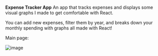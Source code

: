 **Expense Tracker App** 
An app that tracks expenses and displays some visual graphs I made to get comfortable with React. 

You can add new expenses, filter them by year, and breaks down your monthly spending with graphs all made with React!

Main page:

![image](https://user-images.githubusercontent.com/30759829/170611635-d19523cd-ceee-4cae-962b-ddf92172292d.png)


